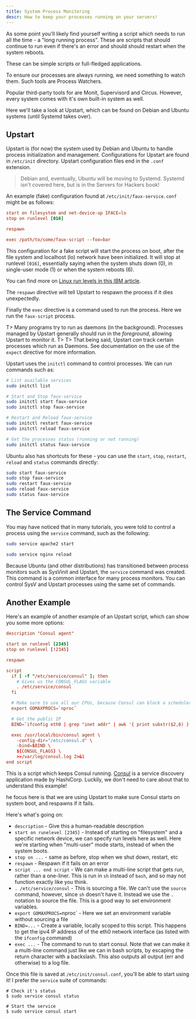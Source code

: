```yaml
---
title: System Process Monitoring
descr: How to keep your processes running on your servers!
---
```


As some point you'll likely find yourself writing a script which needs to run all the time - a "long running process". These are scripts that should continue to run even if there's an error and should should restart when the system reboots.

These can be simple scripts or full-fledged applications.

To ensure our processes are always running, we need something to watch them. Such tools are Process Watchers.

Popular third-party tools for are Monit, Supervisord and Circus. However, every system comes with it's own built-in system as well.

Here we'll take a look at Upstart, which can be found on Debian and Ubuntu systems (until Systemd takes over).

## Upstart

Upstart is (for now) the system used by Debian and Ubuntu to handle process initialization and management. Configurations for Upstart are found in `/etc/init` directory. Upstart configuration files end in the `.conf` extension.

> Debian and, eventually, Ubuntu will be moving to Systemd. Systemd isn't covered here, but is in the Servers for Hackers book!

An example (fake) configuration found at `/etc/init/faux-service.conf` might be as follows:

```conf
start on filesystem and net-device-up IFACE=lo
stop on runlevel [016]

respawn

exec /path/to/some/faux-script --foo=bar
```

This configuration for a fake script will start the process on boot, after the file system and localhost (lo) network have been initialized. It will stop at runlevel `[016]`, essentially saying when the system shuts down (0), in single-user mode (1) or when the system reboots (6).

You can find more on [Linux run levels in this IBM article](http://www.ibm.com/developerworks/library/l-lpic1-v3-101-3/).

The `respawn` directive will tell Upstart to respawn the process if it dies unexpectedly.

Finally the `exec` directive is a command used to run the process. Here we run the `faux-script` process.

T> Many programs try to run as daemons (in the background). Processes managed by Upstart generally should run in the *foreground*, allowing Upstart to monitor it.
T>
T> That being said, Upstart *can* track certain processes which run as Daemons. See documentation on the use of the `expect` directive for more information.

Upstart uses the `initctl` command to control processes. We can run commands such as:

```bash
# List available services
sudo initctl list

# Start and Stop faux-service
sudo initctl start faux-service
sudo initctl stop faux-service

# Restart and Reload faux-service
sudo initctl restart faux-service
sudo initctl reload faux-service

# Get the processes status (running or not running)
sudo initctl status faux-service
```

Ubuntu also has shortcuts for these - you can use the `start`, `stop`, `restart`, `reload` and `status` commands directly:

```bash
sudo start faux-service
sudo stop faux-service
sudo restart faux-service
sudo reload faux-service
sudo status faux-service
```

## The Service Command

You may have noticed that in many tutorials, you were told to control a process using the `service` command, such as the following:

```bash
sudo service apache2 start

sudo service nginx reload
```

Because Ubuntu (and other distributions) has transitioned between process monitors such as SysVinit and Upstart, the `service` command was created. This command is a common interface for many process monitors. You can control SysV and Upstart processes using the same set of commands.

## Another Example

Here's an example of another example of an Upstart script, which can show you some more options:

```conf
description "Consul agent"

start on runlevel [2345]
stop on runlevel [!2345]

respawn

script
  if [ -f "/etc/service/consul" ]; then
    # Gives us the CONSUL_FLAGS variable
    . /etc/service/consul
  fi

  # Make sure to use all our CPUs, because Consul can block a scheduler thread
  export GOMAXPROCS=`nproc`

  # Get the public IP
  BIND=`ifconfig eth0 | grep "inet addr" | awk '{ print substr($2,6) }'`

  exec /usr/local/bin/consul agent \
    -config-dir="/etc/consul.d" \
    -bind=$BIND \
    ${CONSUL_FLAGS} \
    >>/var/log/consul.log 2>&1
end script
```

This is a script which keeps Consul running. [Consul](https://consul.io/) is a service discovery application made by HashiCorp. Luckily, we don't need to care about that to understand this example!

he focus here is that we are using Upstart to make sure Consul starts on system boot, and respawns if it fails.

Here's what's going on:

* `description` - Give this a human-readable description
* `start on runelevel [2345]` - Instead of starting on "filesystem" and a specific network device, we can specify run levels here as well. Here we're starting when "multi-user" mode starts, instead of when the system boots.
* `stop on ...` - same as before, stop when we shut down, restart, etc
* `respawn` - Respawn if it fails on an error
* `script ... end script` - We can make a multi-line script that gets run, rather than a one-liner. This is run in `sh` instead of `bash`, and so may not function exactly like you think.
* `. /etc/service/consul` - This is sourcing a file. We can't use the `source` command, however, since `sh` doesn't have it. Instead we use the `.` notation to source the file. This is a good way to set environment variables.
* `export GOMAXPROCS=`nproc` - Here we set an environment variable without sourcing a file
* `BIND=...` - Create a variable, locally scoped to this script. This happens to get the ipv4 IP address of of the eth0 network interface (as listed with the `ifconfig` command)
* `exec ...` - The command to run to start consul. Note that we can make it a multi-line command just like we can in bash scripts, by escaping the return character with a backslash. This also outputs all output (err and otherwise) to a log file.

Once this file is saved at `/etc/init/consul.conf`, you'll be able to start using it! I prefer the `service` suite of commands:

```shell
# Check it's status
$ sudo service consul status

# Start the service
$ sudo service consul start
```








